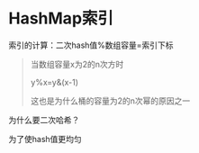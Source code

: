 # HashMap索引

索引的计算：二次hash值%数组容量=索引下标

> 当数组容量x为2的n次方时
>
> y%x=y&(x-1)
>
> 这也是为什么桶的容量为2的n次幂的原因之一

为什么要二次哈希？

为了使hash值更均匀